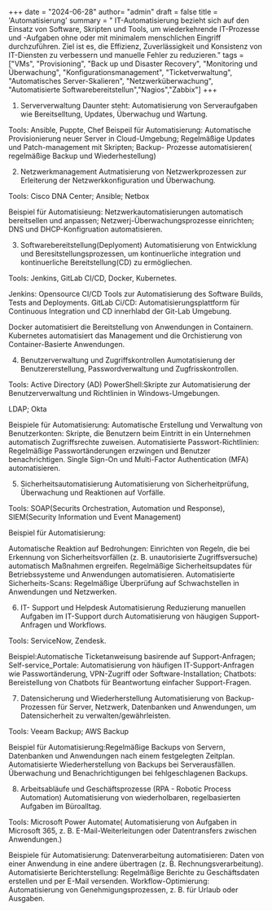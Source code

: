 +++
date = "2024-06-28"
author= "admin"
draft = false
title = 'Automatisierung'
summary = " IT-Automatisierung bezieht sich auf den Einsatz von Software, Skripten und Tools, um wiederkehrende IT-Prozesse und -Aufgaben ohne oder mit minimalem menschlichen Eingriff durchzuführen. Ziel ist es, die Effizienz, Zuverlässigkeit und Konsistenz von IT-Diensten zu verbessern und manuelle Fehler zu reduzieren."
tags = ["VMs", "Provisioning", "Back up und Disaster Recovery", "Monitoring und Überwachung", "Konfigurationsmanagement", "Ticketverwaltung", "Automatisches Server-Skalieren", "Netzwerküberwachung", "Automatisierte Softwarebereitstellun","Nagios","Zabbix"]
+++


1. Serververwaltung
Daunter steht: Automatisierung von Serveraufgaben wie Bereitselltung, Updates, Überwachug und Wartung.

Tools: Ansible, Puppte, Chef
Beispeil für Automatisierung: Automatische Provisionierung neuer Server in Cloud-Umgebung; Regelmäßige Updates und Patch-management mit Skripten; Backup- Prozesse automatisieren( regelmäßige Backup und Wiederhestellung)

2. Netzwerkmanagement
Autmatisierung von Netzwerkprozessen zur Erleiterung der Netzwerkkonfiguration und Überwachung.

Tools: Cisco DNA Center; Ansible; Netbox

Beispiel für Automatisieung: Netzwerkautomatisierungen automatisch bereitsellen und anpassen; Netzwerj-Überwachungsprozesse einrichten; DNS und DHCP-Konfigruation automatisieren.

3. Softwarebereitstellung(Deplyoment)
Automatisierung von Entwicklung und Beresitstellungsprozessen, um kontinuerliche integration und kontinuerliche Bereitstellung(CD) zu ermögliechen.

Tools: Jenkins, GitLab CI/CD, Docker, Kubernetes.

Jenkins: Opensource CI/CD Tools zur Automatisierung des Software Builds, Tests and Deployments.
GitLab Ci/CD: Automatisierungsplattform für Continuous Integration und CD innerhlabd der Git-Lab Umgebung.

Docker automatisiert die Bereitstellung von Anwendungen in Containern. Kubernetes automatisiert das Management und die Orchistierung von Container-Basierte Anwendungen.

4. Benutzerverwaltung und Zugriffskontrollen
Aumotatisierung der Benutzererstellung, Passwordverwaltung und Zugfrisskontrollen.

Tools: Active Directory (AD) PowerShell:Skripte zur Automatisierung der Benutzerverwaltung und Richtlinien in Windows-Umgebungen.

LDAP; Okta

Beispiele für Automatisierung:
Automatische Erstellung und Verwaltung von Benutzerkonten: Skripte, die Benutzern beim Eintritt in ein Unternehmen automatisch Zugriffsrechte zuweisen.
Automatisierte Passwort-Richtlinien: Regelmäßige Passwortänderungen erzwingen und Benutzer benachrichtigen.
Single Sign-On und Multi-Factor Authentication (MFA) automatisieren.

5. Sicherheitsautomatisierung
Automatisierung von Sicherheitprüfung, Überwachung und Reaktionen auf Vorfälle.

Tools: SOAP(Securits Orchestration, Automation und Response), SIEM(Security Information und Event Management)

Beispiel für Automatisierung: 

Automatische Reaktion auf Bedrohungen: Einrichten von Regeln, die bei Erkennung von Sicherheitsvorfällen (z. B. unautorisierte Zugriffsversuche) automatisch Maßnahmen ergreifen.
Regelmäßige Sicherheitsupdates für Betriebssysteme und Anwendungen automatisieren.
Automatisierte Sicherheits-Scans: Regelmäßige Überprüfung auf Schwachstellen in Anwendungen und Netzwerken.

6. IT- Support und Helpdesk Automatisierung
Reduzierung manuellen Aufgaben im IT-Support durch Automatisierung von häugigen Support- Anfragen und Workflows.

Tools: ServiceNow, Zendesk.

Beispiel:Automatische Ticketanweisung basirende auf Support-Anfragen; Self-service_Portale: Automatisierung von häufigen IT-Support-Anfragen wie Passwortänderung, VPN-Zugriff oder Software-Installation; Chatbots: Bereistellung von Chatbots für Beantwortung einfacher Support-Fragen.

7. Datensicherung und Wiederherstellung
Automatisierung von Backup-Prozessen für Server, Netzwerk, Datenbanken und Anwendungen, um Datensicherheit zu verwalten/gewährleisten.

Tools: Veeam Backup; AWS Backup

Beispiel für Automatisierung:Regelmäßige Backups von Servern, Datenbanken und Anwendungen nach einem festgelegten Zeitplan.
Automatisierte Wiederherstellung von Backups bei Serverausfällen.
Überwachung und Benachrichtigungen bei fehlgeschlagenen Backups.

8. Arbeitsabläufe und Geschäftsprozesse (RPA - Robotic Process Automation)
Automatisierung von wiederholbaren, regelbasierten Aufgaben im Büroalltag.

Tools: Microsoft Power Automate( Automatisierung von Aufgaben in Microsoft 365, z. B. E-Mail-Weiterleitungen oder Datentransfers zwischen Anwendungen.)

Beispiele für Automatisierung:
Datenverarbeitung automatisieren: Daten von einer Anwendung in eine andere übertragen (z. B. Rechnungsverarbeitung).
Automatisierte Berichterstellung: Regelmäßige Berichte zu Geschäftsdaten erstellen und per E-Mail versenden.
Workflow-Optimierung: Automatisierung von Genehmigungsprozessen, z. B. für Urlaub oder Ausgaben.